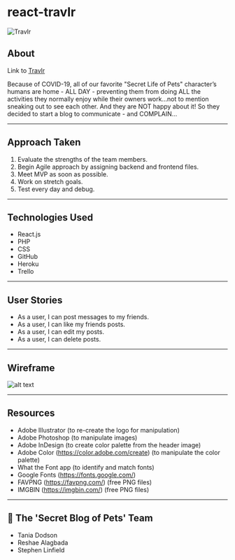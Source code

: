# react-travlr

![Travlr](https://i.imgur.com/uJXI0X0.png)

## About
Link to [Travlr](https://travlr-project.herokuapp.com/)

Because of COVID-19, all of our favorite "Secret Life of Pets" character’s humans are home - ALL DAY - preventing them from doing ALL the activities they normally enjoy while their owners work…not to mention sneaking out to see each other. And they are NOT happy about it! So they decided to start a blog to communicate - and COMPLAIN…

----
## Approach Taken
1. Evaluate the strengths of the team members.
2. Begin Agile approach by assigning backend and frontend files.
3. Meet MVP as soon as possible.
3. Work on stretch goals.
4. Test every day and debug.

----
## Technologies Used
* React.js
* PHP
* CSS
* GitHub
* Heroku
* Trello

----
## User Stories
* As a user, I can post messages to my friends.
* As a user, I can like my friends posts.
* As a user, I can edit my posts.
* As a user, I can delete posts.

----
## Wireframe

![alt text](https://i.imgur.com/AiFzdxW.png)

----
## Resources

 * Adobe Illustrator (to re-create the logo for manipulation)
 * Adobe Photoshop (to manipulate images)
 * Adobe InDesign (to create color palette from the header image)
 * Adobe Color (https://color.adobe.com/create) (to manipulate the color palette)
 * What the Font app (to identify and match fonts)
 * Google Fonts (https://fonts.google.com/)
 * FAVPNG (https://favpng.com/)	(free PNG files)
 * IMGBIN (https://imgbin.com/)	(free PNG files)

----
## :star2: The 'Secret Blog of Pets' Team
* Tania Dodson
* Reshae Alagbada
* Stephen Linfield

